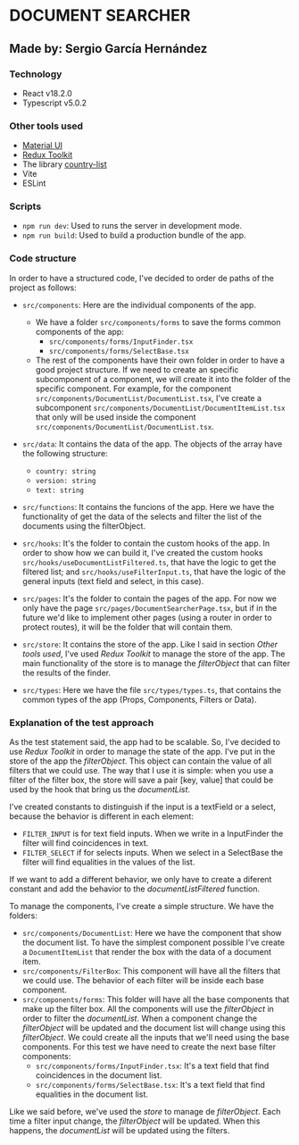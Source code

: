 # DOCUMENT SEARCHER
## Made by: Sergio García Hernández

### Technology
- React v18.2.0
- Typescript v5.0.2

### Other tools used
- [Material UI](https://mui.com/)
- [Redux Toolkit](https://redux-toolkit.js.org/)
- The library [country-list](https://www.npmjs.com/package/country-list)
- Vite
- ESLint

### Scripts
- `npm run dev`: Used to runs the server in development mode.
- `npm run build`: Used to build a production bundle of the app.

### Code structure
In order to have a structured code, I've decided to order de paths of the project as follows:
- `src/components`: Here are the individual components of the app. 
    - We have a folder `src/components/forms` to save the forms common components of the app:
        - `src/components/forms/InputFinder.tsx`
        - `src/components/forms/SelectBase.tsx`
    - The rest of the components have their own folder in order to have a good project structure. If we need to create an specific subcomponent of a component, we will create it into the folder of the specific component. For example, for the component `src/components/DocumentList/DocumentList.tsx`, I've create a subcomponent `src/components/DocumentList/DocumentItemList.tsx` that only will be used inside the component `src/components/DocumentList/DocumentList.tsx`.

- `src/data`: It contains the data of the app. The objects of the array have the following structure:
    - `country: string`
    - `version: string`
    - `text: string`

- `src/functions`: It contains the funcions of the app. Here we have the functionality of get the data of the selects and filter the list of the documents using the filterObject.
- `src/hooks`: It's the folder to contain the custom hooks of the app. In order to show how we can build it, I've created the custom hooks `src/hooks/useDocumentListFiltered.ts`, that have the logic to get the filtered list; and `src/hooks/useFilterInput.ts`, that have the logic of the general inputs (text field and select, in this case).
- `src/pages`: It's the folder to contain the pages of the app. For now we only have the page `src/pages/DocumentSearcherPage.tsx`, but if in the future we'd like to implement other pages (using a router in order to protect routes), it will be the folder that will contain them.
-  `src/store`: It contains the store of the app. Like I said in section _Other tools used_, I've used *Redux Toolkit* to manage the store of the app. The main functionality of the store is to manage the *filterObject* that can filter the results of the finder.
- `src/types`: Here we have the file `src/types/types.ts`, that contains the common types of the app (Props, Components, Filters or Data).

### Explanation of the test approach
As the test statement said, the app had to be scalable. So, I've decided to use *Redux Toolkit* in order to manage the state of the app. I've put in the store of the app the *filterObject*. This object can contain the value of all filters that we could use. The way that I use it is simple: when you use a filter of the filter box, the store will save a pair [key, value] that could be used by the hook that bring us the _documentList_. 

I've created constants to distinguish if the input is a textField or a select, because the behavior is different in each element:
- `FILTER_INPUT` is for text field inputs. When we write in a InputFinder the filter will find coincidences in text. 
- `FILTER_SELECT` if for selects inputs. When we select in a SelectBase the filter will find equalities in the values of the list.

If we want to add a different behavior, we only have to create a diferent constant and add the behavior to the *documentListFiltered* function.

To manage the components, I've create a simple structure. We have the folders:
- `src/components/DocumentList`: Here we have the component that show the document list. To have the simplest component possible I've create a `DocumentItemList` that render the box with the data of a document item.
- `src/components/FilterBox`: This component will have all the filters that we could use. The behavior of each filter will be inside each base component.
- `src/components/forms`: This folder will have all the base components that make up the filter box. All the components will use the *filterObject* in order to filter the *documentList*. When a component change the *filterObject* will be updated and the document list will change using this *filterObject*. We could create all the inputs that we'll need using the base components. For this test we have need to create the next base filter components:
    - `src/components/forms/InputFinder.tsx`: It's a text field that find coincidences in the document list.
    - `src/components/forms/SelectBase.tsx`: It's a text field that find equalities in the document list.
    
Like we said before, we've used the *store* to manage de *filterObject*. Each time a filter input change, the *filterObject* will be updated. When this happens, the *documentList* will be updated using the filters.
